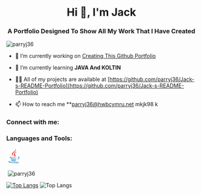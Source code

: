<h1 align="center">Hi 👋, I'm Jack</h1>
<h3 align="center">A Portfolio Designed To Show All My Work That I Have Created</h3>

<p align="left"> <img src="https://komarev.com/ghpvc/?username=parryj36&label=Profile%20views&color=0e75b6&style=flat" alt="parryj36" /> </p>

- 🔭 I’m currently working on [Creating This Github Portfolio](https://github.com/parryj36/Jack-s-README-Portfolio)

- 🌱 I’m currently learning **JAVA And KOLTIN**

- 👨‍💻 All of my projects are available at [https://github.com/parryj36/Jack-s-README-Portfolio](https://github.com/parryj36/Jack-s-README-Portfolio)

- 📫 How to reach me **parryj36@hwbcymru.net mkjk98 k

<h3 align="left">Connect with me:</h3>
<p align="left">
</p>

<h3 align="left">Languages and Tools:</h3>
<p align="left"> <a href="https://www.java.com" target="_blank" rel="noreferrer"> <img src="https://raw.githubusercontent.com/devicons/devicon/master/icons/java/java-original.svg" alt="java" width="40" height="40"/> </a> </p>

<p>&nbsp;<img align="center" src="https://github-readme-stats.vercel.app/api?username=parryj36&show_icons=true&locale=en" alt="parryj36" /></p>

[![Top Langs](https://github-readme-stats.vercel.app/api/top-langs/?username=parryj36)](https://github.com/parryj36/github-readme-stats)
![Top Langs](https://github-readme-stats.vercel.app/api/top-langs/?username=parryj36&layout=compact)
